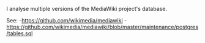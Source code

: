 I analyse multiple versions of the MediaWiki project's database.

See:
-https://github.com/wikimedia/mediawiki
-https://github.com/wikimedia/mediawiki/blob/master/maintenance/postgres/tables.sql